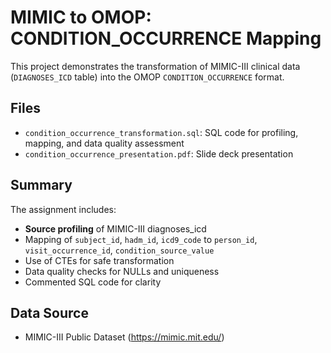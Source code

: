 # MIMIC to OMOP: CONDITION_OCCURRENCE Mapping

This project demonstrates the transformation of MIMIC-III clinical data (`DIAGNOSES_ICD` table) into the OMOP `CONDITION_OCCURRENCE` format.

## Files

- `condition_occurrence_transformation.sql`: SQL code for profiling, mapping, and data quality assessment
- `condition_occurrence_presentation.pdf`: Slide deck presentation

## Summary

The assignment includes:

- **Source profiling** of MIMIC-III diagnoses_icd
- Mapping of `subject_id`, `hadm_id`, `icd9_code` to `person_id`, `visit_occurrence_id`, `condition_source_value`
- Use of CTEs for safe transformation
- Data quality checks for NULLs and uniqueness
- Commented SQL code for clarity

## Data Source

- MIMIC-III Public Dataset (https://mimic.mit.edu/)
